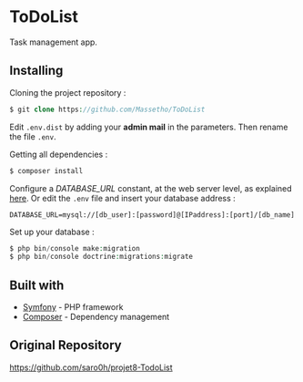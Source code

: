 ToDoList
========

Task management app.

## Installing
Cloning the project repository :
```php
$ git clone https://github.com/Massetho/ToDoList
```

Edit `.env.dist` by adding your **admin mail** in the parameters. Then rename the file `.env`.

Getting all dependencies :
```php
$ composer install
```

Configure a *DATABASE_URL* constant, at the web server level, as explained [here](https://symfony.com/doc/current/configuration/external_parameters.html#configuring-environment-variables-in-production). Or edit the `.env` file and insert your database address :
```dotenv
DATABASE_URL=mysql://[db_user]:[password]@[IPaddress]:[port]/[db_name]
```

Set up your database :
```php
$ php bin/console make:migration
$ php bin/console doctrine:migrations:migrate
```
 
## Built with
  - [Symfony](https://symfony.com/) - PHP framework
  - [Composer](https://getcomposer.org/) - Dependency management

## Original Repository
  https://github.com/saro0h/projet8-TodoList